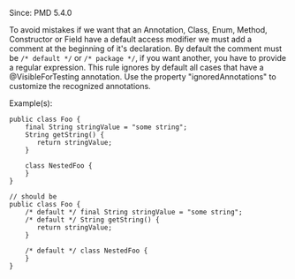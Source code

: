 Since: PMD 5.4.0

To avoid mistakes if we want that an Annotation, Class, Enum, Method, Constructor or Field have a default access modifier
we must add a comment at the beginning of it's declaration.
By default the comment must be `/* default */` or `/* package */`, if you want another, you have to provide a regular expression.
This rule ignores by default all cases that have a @VisibleForTesting annotation. Use the
property &quot;ignoredAnnotations&quot; to customize the recognized annotations.

Example(s):
```
public class Foo {
    final String stringValue = "some string";
    String getString() {
       return stringValue;
    }

    class NestedFoo {
    }
}

// should be
public class Foo {
    /* default */ final String stringValue = "some string";
    /* default */ String getString() {
       return stringValue;
    }

    /* default */ class NestedFoo {
    }
}
```
